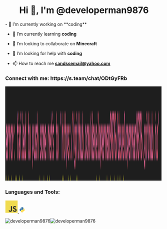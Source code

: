 <h1 align="center">Hi 👋, I'm @developerman9876</h1>
- 🔭 I’m currently working on **coding**

- 🌱 I’m currently learning **coding**

- 👯 I’m looking to collaborate on **Minecraft**

- 🤝 I’m looking for help with **coding**

- 📫 How to reach me **sandssemail@yahoo.com**


<h3 align="left">Connect with me: https://s.team/chat/ODtGyFRb</h3>
<p align="left">
</p>
<img src="raged/page.png" width="500" height="300">



<h3 align="left">Languages and Tools:</h3>
<p align="left"> <a href="https://developer.mozilla.org/en-US/docs/Web/JavaScript" target="_blank" rel="noreferrer"> <img src="https://raw.githubusercontent.com/devicons/devicon/master/icons/javascript/javascript-original.svg" alt="javascript" width="40" height="40"/> </a> <a href="https://www.python.org" target="_blank" rel="noreferrer"> <img src="https://raw.githubusercontent.com/devicons/devicon/master/icons/python/python-original.svg" alt="python" width="20" height="20"/> </a> </p>

<p><img align="left" src="https://github-readme-stats.vercel.app/api/top-langs?username=developerman9876&show_icons=true&locale=en&layout=compact" alt="developerman9876" /></p>

<p>&nbsp;<img align="left" src="https://github-readme-stats.vercel.app/api?username=developerman9876&show_icons=true&locale=en" alt="developerman9876" /></p>
